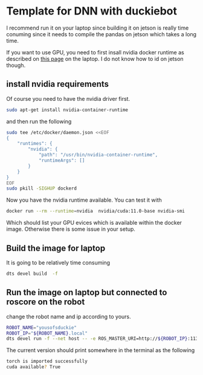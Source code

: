 # Template for DNN with duckiebot

I recommend run it on your laptop since building it on jetson is really time conuming since it needs
to compile the pandas on jetson which takes a long time.

If you want to use GPU, you need to first insall nvidia docker runtime as
described on [this page](https://github.com/NVIDIA/nvidia-container-runtime#ubuntu-distributions)
on the laptop. I do not know how to id on jetson though.

## install nvidia requirements
Of course you need to have the nvidia driver first.

```bash
sudo apt-get install nvidia-container-runtime
```

and then run the following

```bash
sudo tee /etc/docker/daemon.json <<EOF
{
    "runtimes": {
        "nvidia": {
            "path": "/usr/bin/nvidia-container-runtime",
            "runtimeArgs": []
        }
    }
}
EOF
sudo pkill -SIGHUP dockerd
```

Now you have the nvidia runtime available. You can test it with

```bash
docker run --rm --runtime=nvidia  nvidia/cuda:11.0-base nvidia-smi
```

Which should list your GPU evices which is available within the docker image.
Otherwise there is some issue in your setup.

## Build the image for laptop

It is going to be relatively time consuming

```bash
dts devel build  -f
```

## Run the image on laptop but connected to roscore on the robot

change the robot name and ip according to yours.

```bash
ROBOT_NAME="yousofsduckie"
ROBOT_IP="${ROBOT_NAME}.local" 
dts devel run -f --net host -- -e ROS_MASTER_URI=http://${ROBOT_IP}:11311 -e VEHICLE_NAME=${ROBOT_NAME} --runtime nvidia
```

The current version should print somewhere in the terminal as the following

```bash
torch is imported successfully
cuda available? True
```
